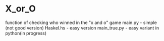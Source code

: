 X_or_O
======
function of checking who winned in the "x and o" game
main.py - simple (not good version)
Haskel.hs - easy version
main_true.py - easy variant in python(in progress)
